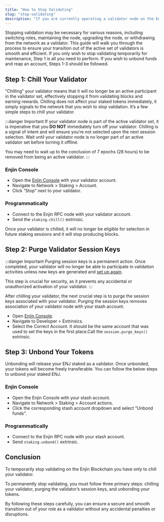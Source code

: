 ```yaml
---
title: "How to Stop Validating"
slug: "stop-validating"
description: "If you are currently operating a validator node on the Enjin Blockchain and wish to stop validating, follow the steps outlined below."
---
```

Stopping validation may be necessary for various reasons, including switching roles, maintaining the node, upgrading the node, or withdrawing from the network as a validator. This guide will walk you through the process to ensure your transition out of the active set of validators is smooth and efficient. If you only wish to stop validating temporarily for maintenance, Step 1 is all you need to perform. If you wish to unbond funds and reap an account, Steps 1-3 should be followed.

## Step 1: Chill Your Validator

“Chilling” your validator means that it will no longer be an active participant in the validator set, effectively stopping it from validating blocks and earning rewards. Chilling does not affect your staked tokens immediately, it simply signals to the network that you wish to stop validation. It’s a few simple steps to chill your validator.

:::danger Important
If your validator node is part of the active validator set, it is imperative that you **DO NOT** immediately turn off your validator. Chilling is a signal of intent and will ensure you’re not selected upon the next session selection. Wait until your validator node is no longer part of an active validator set before turning it offline.

You may need to wait up to the conclusion of 7 epochs (28 hours) to be removed from being an active validator.
:::

### Enjin Console

- Open the [Enjin Console](https://console.enjin.io/#/staking/actions) with your validator account.
- Navigate to Network \> Staking \> Account.
- Click “Stop” next to your validator.

### Programmatically

- Connect to the Enjin RPC node with your validator account.
- Send the `staking.chill()` extrinsic.

Once your validator is chilled, it will no longer be eligible for selection in future staking sessions and it will stop producing blocks.

## Step 2: Purge Validator Session Keys

:::danger Important
Purging session keys is a permanent action. Once completed, your validator will no longer be able to participate in validation activities unless new keys are generated and [set up again](/04-components/06-blockchain-infrastructure/02-operating-relaychain-validator/01-running-a-validator.md).

This step is crucial for security, as it prevents any accidental or unauthorized activation of your validator.
:::

After chilling your validator, the next crucial step is to purge the session keys associated with your validator. Purging the session keys removes association of your validator node with your stash account.

- Open [Enjin Console](https://console.enjin.io/#/extrinsics).
- Navigate to Developer \> Extrinsics.
- Select the Correct Account. It should be the same account that was used to set the keys in the first place.Call the `session.purge_keys()` extrinsic.

## Step 3: Unbond Your Tokens

Unbonding will release your ENJ staked as a validator. Once unbonded, your tokens will become freely transferable. You can follow the below steps to unbond your staked ENJ.

### Enjin Console

- Open the Enjin Console with your stash account.
- Navigate to Network \> Staking \> Account actions.
- Click the corresponding stash account dropdown and select “Unbond funds”.

### Programmatically

- Connect to the Enjin RPC node with your stash account.
- Send `staking.unbond()` extrinsic.

## Conclusion

To temporarily stop validating on the Enjin Blockchain you have only to chill your validator.

To permanently stop validating, you must follow three primary steps: chilling your validator, purging the validator’s session keys, and unbonding your tokens.

By following these steps carefully, you can ensure a secure and smooth transition out of your role as a validator without any accidental penalties or disruptions.
